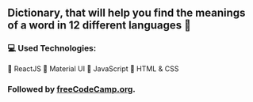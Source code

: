 ## Dictionary, that will help you find the meanings of a word in 12 different languages 📖

### 💻 Used Technologies:

🔺 ReactJS
🔺 Material UI
🔺 JavaScript
🔺 HTML & CSS

### Followed by [freeCodeCamp.org](https://www.youtube.com/watch?v=ToXna81iij0).
